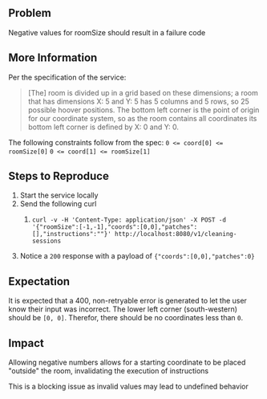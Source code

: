 ## Problem

Negative values for roomSize should result in a failure code

## More Information

Per the specification of the service:
> [The] room is divided up in a grid based on these dimensions; a room that has dimensions X: 5 and Y: 5 has 5 columns and 5 rows, so 25 possible hoover positions. The bottom left corner is the point of origin for our coordinate system, so as the room contains all coordinates its bottom left corner is defined by X: 0 and Y: 0.

The following constraints follow from the spec:
`0 <= coord[0] <= roomSize[0]`
`0 <= coord[1] <= roomSize[1]`

## Steps to Reproduce

1. Start the service locally
2. Send the following curl
    1. ```shell 
       curl -v -H 'Content-Type: application/json' -X POST -d '{"roomSize":[-1,-1],"coords":[0,0],"patches":[],"instructions":""}' http://localhost:8080/v1/cleaning-sessions
       ```
3. Notice a `200` response with a payload of `{"coords":[0,0],"patches":0}`

## Expectation

It is expected that a 400, non-retryable error is generated to let the user know their input was incorrect. The lower left corner (south-western) should be `[0, 0]`. Therefor, there should be no coordinates less than `0`.

## Impact

Allowing negative numbers allows for a starting coordinate to be placed "outside" the room, invalidating the execution
of instructions

This is a blocking issue as invalid values may lead to undefined behavior
